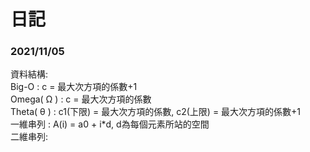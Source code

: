 # 日記

### 2021/11/05

資料結構: <br> 
    Big-O : c = 最大次方項的係數+1 <br> 
    Omega( Ω ) : c = 最大次方項的係數 <br> 
    Theta( θ ) : c1(下限) = 最大次方項的係數, c2(上限) = 最大次方項的係數+1 <br> 
    一維串列 : A(i) = a0 + i*d, d為每個元素所站的空間 <br> 
    二維串列:

